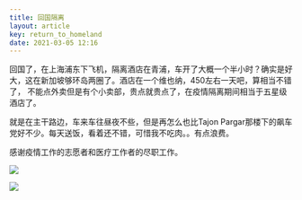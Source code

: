 ```yaml
---
title: 回国隔离
layout: article
key: return_to_homeland
date: 2021-03-05 12:16
---
```



回国了，在上海浦东下飞机，隔离酒店在青浦，车开了大概一个半小时？确实是好大，这在新加坡够环岛两圈了。酒店在一个维也纳，450左右一天吧，算相当不错了， 不能点外卖但是有个小卖部，贵点就贵点了，在疫情隔离期间相当于五星级酒店了。

就是在主干路边，车来车往昼夜不些，但是再怎么也比Tajon Pargar那楼下的飙车党好不少。每天送饭，看着还不错，可惜我不吃肉。。有点浪费。

感谢疫情工作的志愿者和医疗工作者的尽职工作。


![](https://harrychen.oss-cn-beijing.aliyuncs.com/2021-03-05-041703.jpg)

![](https://harrychen.oss-cn-beijing.aliyuncs.com/2021-03-05-041658.jpg)